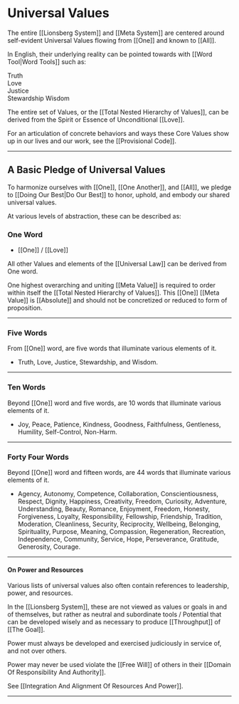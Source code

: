 # Universal Values

The entire [[Lionsberg System]] and [[Meta System]] are centered around self-evident Universal Values flowing from [[One]] and known to [[All]]. 

In English, their underlying reality can be pointed towards with [[Word Tool|Word Tools]] such as: 

Truth  
Love  
Justice  
Stewardship
Wisdom  

The entire set of Values, or the [[Total Nested Hierarchy of Values]], can be derived from the Spirit or Essence of Unconditional [[Love]]. 

For an articulation of concrete behaviors and ways these Core Values show up in our lives and our work, see the [[Provisional Code]]. 

___
## A Basic Pledge of Universal Values 

To harmonize ourselves with [[One]], [[One Another]], and [[All]], we pledge to [[Doing Our Best|Do Our Best]] to honor, uphold, and embody our shared universal values. 

At various levels of abstraction, these can be described as: 

### One Word

- [[One]] / [[Love]]  

All other Values and elements of the [[Universal Law]] can be derived from One word. 

One highest overarching and uniting [[Meta Value]] is required to order within itself the [[Total Nested Hierarchy of Values]]. This [[One]] [[Meta Value]] is [[Absolute]] and should not be concretized or reduced to form of proposition.  
____
### Five Words 

From [[One]] word, are five words that illuminate various elements of it. 

- Truth, Love, Justice, Stewardship, and Wisdom. 
___
### Ten Words 

Beyond [[One]] word and five words, are 10 words that illuminate various elements of it. 

- Joy, Peace, Patience, Kindness, Goodness, Faithfulness, Gentleness, Humility, Self-Control, Non-Harm.  
___
### Forty Four Words

Beyond [[One]] word and fifteen words, are 44 words that illuminate various elements of it. 

- Agency, Autonomy, Competence, Collaboration, Conscientiousness, Respect, Dignity, Happiness, Creativity, Freedom, Curiosity, Adventure, Understanding, Beauty, Romance, Enjoyment, Freedom, Honesty, Forgiveness, Loyalty, Responsibility, Fellowship, Friendship, Tradition, Moderation, Cleanliness, Security, Reciprocity, Wellbeing, Belonging, Spirituality, Purpose, Meaning, Compassion, Regeneration, Recreation, Independence, Community, Service, Hope, Perseverance, Gratitude, Generosity, Courage. 
___
#### On Power and Resources

Various lists of universal values also often contain references to leadership, power, and resources. 

In the [[Lionsberg System]], these are not viewed as values or goals in and of themselves, but rather as neutral and subordinate tools / Potential that can be developed wisely and as necessary to produce [[Throughput]] of [[The Goal]]. 

Power must always be developed and exercised judiciously in service of, and not over others. 

Power may never be used violate the [[Free Will]] of others in their [[Domain Of Responsibility And Authority]].  

See [[Integration And Alignment Of Resources And Power]]. 
____

